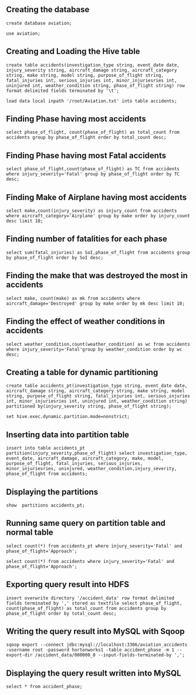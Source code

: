 ## Creating the database

```
create database aviation;
```

```
use aviation;
```

## Creating and Loading the Hive table

```
create table accidents(investigation_type string, event_date date, injury_severity string, aircraft_damage string, aircraft_category string, make string, model string, purpose_of_flight string, fatal_injuries int, serious_injuries int, minor_injuriesries int, uninjured int, weather_condition string, phase_of_flight string) row format delimited fields terminated by '\t';
```

```
load data local inpath '/root/Aviation.txt' into table accidents;
```

## Finding Phase having most accidents 

```
select phase_of_flight, count(phase_of_flight) as total_count from accidents group by phase_of_flight order by total_count desc;
```

## Finding Phase having most Fatal accidents

```
select phase_of_flight,count(phase_of_flight) as TC from accidents where injury_severity='Fatal' group by phase_of_flight order by TC desc;
```

## Finding Make of Airplane having most accidents

```
select make,count(injury_severity) as injury_count from accidents where aircraft_category='Airplane' group by make order by injury_count desc limit 10;
```

## Finding number of fatalities for each phase

```
select sum(fatal_injuries) as SoI,phase_of_flight from accidents group by phase_of_flight order by SoI desc;
```

## Finding the make that was destroyed the most in accidents

```
select make, count(make) as mk from accidents where aircraft_damage='Destroyed' group by make order by mk desc limit 10;
```

## Finding the effect of weather conditions in accidents

```
select weather_condition,count(weather_condition) as wc from accidents where injury_severity='Fatal'group by weather_condition order by wc desc;
```

## Creating a table for dynamic partitioning

```
create table accidents_pt(investigation_type string, event_date date, aircraft_damage string, aircraft_category string, make string, model string, purpose_of_flight string, fatal_injuries int, serious_injuries int, minor_injuriesries int, uninjured int, weather_condition string) partitioned by(injury_severity string, phase_of_flight string);
```

```
set hive.exec.dynamic.partition.mode=nonstrict;
```

## Inserting data into partition table

```
insert into table accidents_pt partition(injury_severity,phase_of_flight) select investigation_type, event_date, aircraft_damage, aircraft_category, make, model, purpose_of_flight, fatal_injuries, serious_injuries, minor_injuriesries, uninjured, weather_condition,injury_severity, phase_of_flight from accidents;
```

## Displaying the partitions

```
show  partitions accidents_pt;
```

## Running same query on partition table and normal table

```
select count(*) from accidents_pt where injury_severity='Fatal' and phase_of_flight='Approach';
```

```
select count(*) from accidents where injury_severity='Fatal' and phase_of_flight='Approach';
```

## Exporting query result into HDFS

```
insert overwrite directory '/accident_data' row format delimited fields terminated by ',' stored as textfile select phase_of_flight, count(phase_of_flight) as total_count from accidents group by phase_of_flight order by total_count desc;
```

## Writing the query result into MySQL with Sqoop

```
sqoop export --connect jdbc:mysql://localhost:3306/aviation_accidents -username root -password hortonworks1 -table accident_phase -m 1 --export-dir /accident_data/000000_0 --input-fields-terminated-by ',';
```

##  Displaying the query result written into MySQL

```
select * from accident_phase;
```
